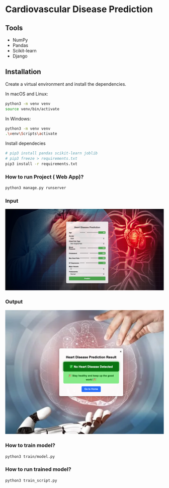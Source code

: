 # Cardiovascular Disease Prediction

## Tools
- NumPy
- Pandas
- Scikit-learn
- Django

## Installation

Create a virtual environment and install the dependencies.

In macOS and Linux:
```zsh
python3 -m venv venv
source venv/bin/activate
```
In Windows:

```zsh
python3 -m venv venv
.\venv\Scripts\activate
```

Install dependecies
```zsh
# pip3 install pandas scikit-learn joblib
# pip3 freeze > requirements.txt
pip3 install -r requirements.txt
```

### How to run Project ( Web App)?
```zsh
python3 manage.py runserver
```

### Input
<!-- ![Input/Output](https://github.com/user-attachments/assets/835417ba-b09c-41ad-882f-557599f2fa28) -->
![Input](docs/Heart-Disease-Prediction.png)

### Output
![Output](docs/Prediction.png)


### How to train model?

```zsh
python3 train/model.py 
```

### How to run trained model?

```zsh
python3 train_script.py
```
